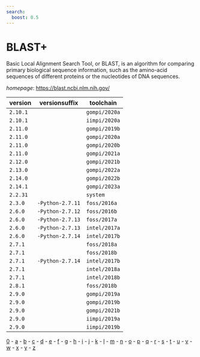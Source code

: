 ```yaml
---
search:
  boost: 0.5
---
```

# BLAST+

Basic Local Alignment Search Tool, or BLAST, is an algorithm  for comparing primary biological sequence information, such as the amino-acid  sequences of different proteins or the nucleotides of DNA sequences.

*homepage*: <https://blast.ncbi.nlm.nih.gov/>

version | versionsuffix | toolchain
--------|---------------|----------
``2.10.1`` |  | ``gompi/2020a``
``2.10.1`` |  | ``iimpi/2020a``
``2.11.0`` |  | ``gompi/2019b``
``2.11.0`` |  | ``gompi/2020a``
``2.11.0`` |  | ``gompi/2020b``
``2.11.0`` |  | ``gompi/2021a``
``2.12.0`` |  | ``gompi/2021b``
``2.13.0`` |  | ``gompi/2022a``
``2.14.0`` |  | ``gompi/2022b``
``2.14.1`` |  | ``gompi/2023a``
``2.2.31`` |  | ``system``
``2.3.0`` | ``-Python-2.7.11`` | ``foss/2016a``
``2.6.0`` | ``-Python-2.7.12`` | ``foss/2016b``
``2.6.0`` | ``-Python-2.7.13`` | ``foss/2017a``
``2.6.0`` | ``-Python-2.7.13`` | ``intel/2017a``
``2.6.0`` | ``-Python-2.7.14`` | ``intel/2017b``
``2.7.1`` |  | ``foss/2018a``
``2.7.1`` |  | ``foss/2018b``
``2.7.1`` | ``-Python-2.7.14`` | ``intel/2017b``
``2.7.1`` |  | ``intel/2018a``
``2.7.1`` |  | ``intel/2018b``
``2.8.1`` |  | ``foss/2018b``
``2.9.0`` |  | ``gompi/2019a``
``2.9.0`` |  | ``gompi/2019b``
``2.9.0`` |  | ``gompi/2021b``
``2.9.0`` |  | ``iimpi/2019a``
``2.9.0`` |  | ``iimpi/2019b``

[0](../0/index.md) - [a](../a/index.md) - [b](../b/index.md) - [c](../c/index.md) - [d](../d/index.md) - [e](../e/index.md) - [f](../f/index.md) - [g](../g/index.md) - [h](../h/index.md) - [i](../i/index.md) - [j](../j/index.md) - [k](../k/index.md) - [l](../l/index.md) - [m](../m/index.md) - [n](../n/index.md) - [o](../o/index.md) - [p](../p/index.md) - [q](../q/index.md) - [r](../r/index.md) - [s](../s/index.md) - [t](../t/index.md) - [u](../u/index.md) - [v](../v/index.md) - [w](../w/index.md) - [x](../x/index.md) - [y](../y/index.md) - [z](../z/index.md)

